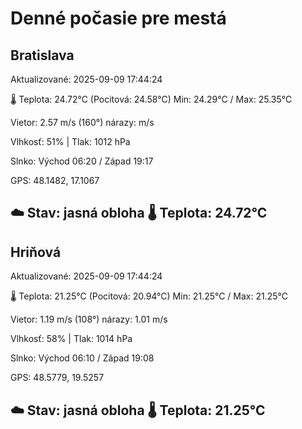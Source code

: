 ﻿# Denné počasie pre mestá

## Bratislava
Aktualizované: 2025-09-09 17:44:24

🌡️ Teplota: 24.72°C 
(Pocitová: 24.58°C)
Min: 24.29°C / Max: 25.35°C

Vietor: 2.57 m/s    (160°) 
nárazy:  m/s

Vlhkosť: 51% | Tlak: 1012 hPa

Slnko: Východ 06:20 / Západ 19:17

GPS: 48.1482, 17.1067

☁️ Stav: jasná obloha        🌡️ Teplota: 24.72°C
---

## Hriňová
Aktualizované: 2025-09-09 17:44:24

🌡️ Teplota: 21.25°C 
(Pocitová: 20.94°C)
Min: 21.25°C / Max: 21.25°C

Vietor: 1.19 m/s (108°)
nárazy: 1.01 m/s

Vlhkosť: 58% | Tlak: 1014 hPa

Slnko: Východ 06:10 / Západ 19:08

GPS: 48.5779, 19.5257

☁️ Stav: jasná obloha        🌡️ Teplota: 21.25°C
---
